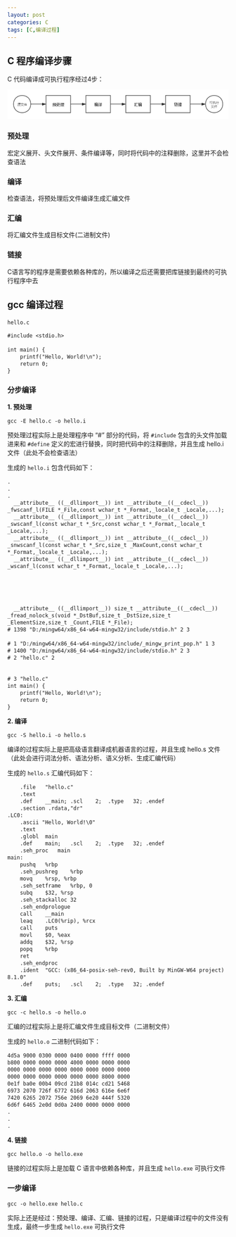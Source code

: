 ```yaml
---
layout: post
categories: C
tags: [C,编译过程]
---
```


## C 程序编译步骤

C 代码编译成可执行程序经过4步：

![01.png](/static/images/20210711/01.png)

### 预处理

宏定义展开、头文件展开、条件编译等，同时将代码中的注释删除，这里并不会检查语法
   
### 编译

检查语法，将预处理后文件编译生成汇编文件
   
### 汇编

将汇编文件生成目标文件(二进制文件)
   
### 链接

C语言写的程序是需要依赖各种库的，所以编译之后还需要把库链接到最终的可执行程序中去

## gcc 编译过程

`hello.c`

```
#include <stdio.h>

int main() {
    printf("Hello, World!\n");
    return 0;
}
```

### 分步编译

**1. 预处理**

```
gcc -E hello.c -o hello.i
```

预处理过程实际上是处理程序中 “#” 部分的代码，将 `#include` 包含的头文件加载进来和 `#define` 定义的宏进行替换，同时把代码中的注释删除，并且生成 hello.i 文件（此处不会检查语法）

生成的 `hello.i` 包含代码如下：

```
.
.
.
  __attribute__ ((__dllimport__)) int __attribute__((__cdecl__)) _fwscanf_l(FILE *_File,const wchar_t *_Format,_locale_t _Locale,...);
  __attribute__ ((__dllimport__)) int __attribute__((__cdecl__)) _swscanf_l(const wchar_t *_Src,const wchar_t *_Format,_locale_t _Locale,...);
  __attribute__ ((__dllimport__)) int __attribute__((__cdecl__)) _snwscanf_l(const wchar_t *_Src,size_t _MaxCount,const wchar_t *_Format,_locale_t _Locale,...);
  __attribute__ ((__dllimport__)) int __attribute__((__cdecl__)) _wscanf_l(const wchar_t *_Format,_locale_t _Locale,...);





  __attribute__ ((__dllimport__)) size_t __attribute__((__cdecl__)) _fread_nolock_s(void *_DstBuf,size_t _DstSize,size_t _ElementSize,size_t _Count,FILE *_File);
# 1398 "D:/mingw64/x86_64-w64-mingw32/include/stdio.h" 2 3

# 1 "D:/mingw64/x86_64-w64-mingw32/include/_mingw_print_pop.h" 1 3
# 1400 "D:/mingw64/x86_64-w64-mingw32/include/stdio.h" 2 3
# 2 "hello.c" 2


# 3 "hello.c"
int main() {
    printf("Hello, World!\n");
    return 0;
}
```

**2. 编译**

```
gcc -S hello.i -o hello.s
```

编译的过程实际上是把高级语言翻译成机器语言的过程，并且生成 hello.s 文件（此处会进行词法分析、语法分析、语义分析、生成汇编代码）

生成的 `hello.s` 汇编代码如下： 

```
	.file	"hello.c"
	.text
	.def	__main;	.scl	2;	.type	32;	.endef
	.section .rdata,"dr"
.LC0:
	.ascii "Hello, World!\0"
	.text
	.globl	main
	.def	main;	.scl	2;	.type	32;	.endef
	.seh_proc	main
main:
	pushq	%rbp
	.seh_pushreg	%rbp
	movq	%rsp, %rbp
	.seh_setframe	%rbp, 0
	subq	$32, %rsp
	.seh_stackalloc	32
	.seh_endprologue
	call	__main
	leaq	.LC0(%rip), %rcx
	call	puts
	movl	$0, %eax
	addq	$32, %rsp
	popq	%rbp
	ret
	.seh_endproc
	.ident	"GCC: (x86_64-posix-seh-rev0, Built by MinGW-W64 project) 8.1.0"
	.def	puts;	.scl	2;	.type	32;	.endef

```

**3. 汇编**

```
gcc -c hello.s -o hello.o
```

汇编的过程实际上是将汇编文件生成目标文件（二进制文件）

生成的 `hello.o` 二进制代码如下：

```
4d5a 9000 0300 0000 0400 0000 ffff 0000
b800 0000 0000 0000 4000 0000 0000 0000
0000 0000 0000 0000 0000 0000 0000 0000
0000 0000 0000 0000 0000 0000 8000 0000
0e1f ba0e 00b4 09cd 21b8 014c cd21 5468
6973 2070 726f 6772 616d 2063 616e 6e6f
7420 6265 2072 756e 2069 6e20 444f 5320
6d6f 6465 2e0d 0d0a 2400 0000 0000 0000
.
.
.
```

**4. 链接**

```
gcc hello.o -o hello.exe
```

链接的过程实际上是加载 C 语言中依赖各种库，并且生成 `hello.exe` 可执行文件

### 一步编译

```
gcc -o hello.exe hello.c
```

实际上还是经过：预处理、编译、汇编、链接的过程，只是编译过程中的文件没有生成，最终一步生成 `hello.exe` 可执行文件